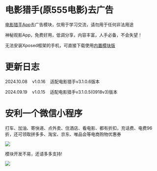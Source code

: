 # 电影猎手(原555电影)去广告

[电影猎手App](https://dyls1.bond)去广告模块，仅用于学习交流，请勿用于任何非法用途

神秘观影App，免费好用，低调分享，内容丰富，人手必备，不会失望！

无法安装Xposed框架的手机，可直接下载使用[内置模块版](https://www.123684.com/s/XY3fjv-mj9Kd)

# 更新日志

2024.10.08&nbsp;&nbsp;&nbsp;&nbsp;v1.0.16&nbsp;&nbsp;&nbsp;&nbsp;适配电影猎手v3.1.0.6版本

2024.09.19&nbsp;&nbsp;&nbsp;&nbsp;v1.0.15&nbsp;&nbsp;&nbsp;&nbsp;适配电影猎手v3.1.0.5(0918v3)版本

# 安利一个微信小程序

打车、加油、寄快递、点外卖、住酒店、看电影、都有折扣，充话费、电费96折，还可领取拼多多、淘宝、京东、唯品会等电商购物优惠券

![](https://gitee.com/guangzishushu/image_hosting/raw/master/pictures/stsh.png)

模块开发不易，还请多多支持!

![](https://gitee.com/guangzishushu/image_hosting/raw/master/pictures/mm_reward.png)


